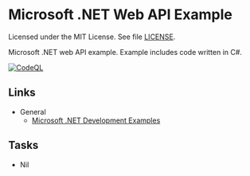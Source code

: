 # Microsoft .NET Web API Example

Licensed under the MIT License. See file [LICENSE](./LICENSE).

Microsoft .NET web API example. Example includes code written in C#.

[![CodeQL](https://github.com/mneiferbag/dotnet-web-api/actions/workflows/codeql.yml/badge.svg)](https://github.com/mneiferbag/dotnet-web-api/actions/workflows/codeql.yml)

## Links

* General
  * [Microsoft .NET Development Examples](https://github.com/mneiferbag/dotnet-examples)

## Tasks

- Nil
